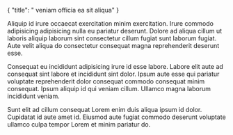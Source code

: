 {
  "title": " veniam officia ea sit aliqua"
}

Aliquip id irure occaecat exercitation minim exercitation. Irure commodo adipisicing adipisicing nulla eu pariatur deserunt. Dolore ad aliqua cillum ut laboris aliquip laborum sint consectetur cillum fugiat sunt laborum fugiat. Aute velit aliqua do consectetur consequat magna reprehenderit deserunt esse.

Consequat eu incididunt adipisicing irure id esse labore. Labore elit aute ad consequat sint labore et incididunt sint dolor. Ipsum aute esse qui pariatur voluptate reprehenderit dolor consequat commodo consequat minim consequat. Ipsum aliquip id qui veniam cillum. Ullamco magna laborum incididunt veniam.

Sunt elit ad cillum consequat Lorem enim duis aliqua ipsum id dolor. Cupidatat id aute amet id. Eiusmod aute fugiat commodo deserunt voluptate ullamco culpa tempor Lorem et minim pariatur do.